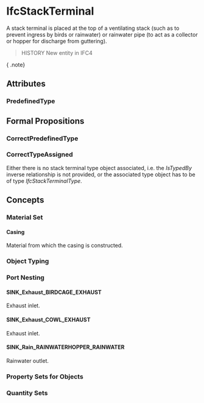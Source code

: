 # IfcStackTerminal

A stack terminal is placed at the top of a ventilating stack (such as to prevent ingress by birds or rainwater) or rainwater pipe (to act as a collector or hopper for discharge from guttering).<!-- end of definition -->

> HISTORY  New entity in IFC4

{ .note}
>

## Attributes

### PredefinedType


## Formal Propositions

### CorrectPredefinedType


### CorrectTypeAssigned
Either there is no stack terminal type object associated, i.e. the _IsTypedBy_ inverse relationship is not provided, or the associated type object has to be of type _IfcStackTerminalType_.

## Concepts

### Material Set



#### Casing

Material from which the casing is constructed.

### Object Typing



### Port Nesting



#### SINK_Exhaust_BIRDCAGE_EXHAUST

Exhaust inlet.

#### SINK_Exhaust_COWL_EXHAUST

Exhaust inlet.

#### SINK_Rain_RAINWATERHOPPER_RAINWATER

Rainwater outlet.

### Property Sets for Objects



### Quantity Sets



